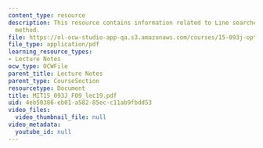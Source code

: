 ```yaml
---
content_type: resource
description: This resource contains information related to Line searches and Newton's
  method.
file: https://ol-ocw-studio-app-qa.s3.amazonaws.com/courses/15-093j-optimization-methods-fall-2009/4eb50386eb01a58285ecc11ab9fbdd53_MIT15_093J_F09_lec19.pdf
file_type: application/pdf
learning_resource_types:
- Lecture Notes
ocw_type: OCWFile
parent_title: Lecture Notes
parent_type: CourseSection
resourcetype: Document
title: MIT15_093J_F09_lec19.pdf
uid: 4eb50386-eb01-a582-85ec-c11ab9fbdd53
video_files:
  video_thumbnail_file: null
video_metadata:
  youtube_id: null
---
```

